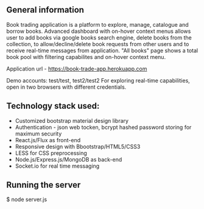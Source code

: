 
## General information

Book trading application is a platform to explore, manage, catalogue and borrow books.  Advanced dashboard with on-hover context menus allows user to add books via google books search engine, delete books from the collection, to allow/decline/delete book requests from other users and to receive real-time messages from application. "All books" page shows a total book pool with filtering capabilites and on-hover context menu.

Application url - https://book-trade-app.herokuapp.com

Demo accounts: test/test, test2/test2
For exploring real-time capabilities, open in two browsers with different credentials.


## Technology stack used:
- Customized bootstrap material design library
- Authentication - json web tocken, bcrypt hashed password storing for maximum security
- React.js/Flux as front-end
- Responsive design with Bbootstrap/HTML5/CSS3
- LESS for CSS preprocessing
- Node.js/Express.js/MongoDB as back-end
- Socket.io for real time messaging

## Running the server

$ node server.js
